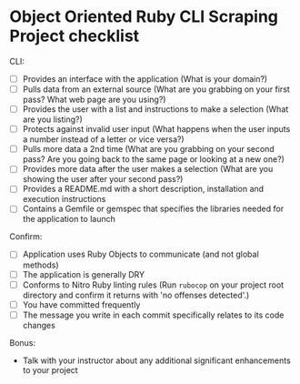 # Object Oriented Ruby CLI Scraping Project checklist

CLI:
- [ ] Provides an interface with the application (What is your domain?)
- [ ] Pulls data from an external source (What are you grabbing on your first pass? What web page are you using?)
- [ ] Provides the user with a list and instructions to make a selection (What are you listing?)
- [ ] Protects against invalid user input (What happens when the user inputs a number instead of a letter or vice versa?)
- [ ] Pulls more data a 2nd time (What are you grabbing on your second pass? Are you going back to the same page or looking at a new one?)
- [ ] Provides more data after the user makes a selection (What are you showing the user after your second pass?)
- [ ] Provides a README.md with a short description, installation and execution instructions
- [ ] Contains a Gemfile or gemspec that specifies the libraries needed for the application to launch

Confirm:
- [ ] Application uses Ruby Objects to communicate (and not global methods)
- [ ] The application is generally DRY
- [ ] Conforms to Nitro Ruby linting rules (Run `rubocop` on your project root directory and confirm it returns with 'no offenses detected'.)
- [ ] You have committed frequently
- [ ] The message you write in each commit specifically relates to its code changes

Bonus:
- Talk with your instructor about any additional significant enhancements to your project